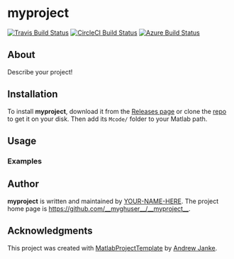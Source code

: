 # __myproject__

<!-- Remove the badges for CI services that you're not going to use. -->
[![Travis Build Status](https://travis-ci.com/myghuser/myproject.svg?branch=main)](https://travis-ci.com/github/myghuser/myproject)  [![CircleCI Build Status](https://circleci.com/gh/myghuser/myproject.svg?style=shield)](https://circleci.com/gh/myghuser/myproject) [![Azure Build Status](https://dev.azure.com/myghuser/myproject/_apis/build/status/myghuser.myproject?branchName=main)](https://dev.azure.com/myghuser/myproject/_build/latest?definitionId=1&branchName=main)

## About

Describe your project!

## Installation

To install __myproject__, download it from the [Releases page](https://github.com/__myghuser__/__myproject__/releases) or clone the [repo](https://github.com/__myghuser__/__myproject__) to get it on your disk. Then add its `Mcode/` folder to your Matlab path.

## Usage

### Examples

## Author

__myproject__ is written and maintained by [YOUR-NAME-HERE](https://your-website.com). The project home page is <https://github.com/__myghuser__/__myproject__>.

## Acknowledgments

This project was created with [MatlabProjectTemplate](https://github.com/apjanke/MatlabProjectTemplate) by [Andrew Janke](https://apjanke.net).
